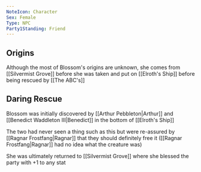 ```yaml
---
NoteIcon: Character
Sex: Female
Type: NPC
Party1Standing: Friend
---
```

## Origins

Although the most of Blossom's origins are unknown, she comes from [[Silvermist Grove]] before she was taken and put on [[Elroth's Ship]] before being rescued by [[The ABC's]]

## Daring Rescue

Blossom was initially discovered by [[Arthur Pebbleton|Arthur]] and [[Benedict Waddleton III|Benedict]] in the bottom of [[Elroth's Ship]] 

The two had never seen a thing such as this but were re-assured by [[Ragnar Frostfang|Ragnar]] that they should definitely free it ([[Ragnar Frostfang|Ragnar]] had no idea what the creature was)

She was ultimately returned to [[Silvermist Grove]] where she blessed the party with +1 to any stat